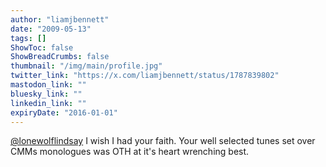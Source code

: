 ```yaml
---
author: "liamjbennett"
date: "2009-05-13"
tags: []
ShowToc: false
ShowBreadCrumbs: false
thumbnail: "/img/main/profile.jpg"
twitter_link: "https://x.com/liamjbennett/status/1787839802"
mastodon_link: ""
bluesky_link: ""
linkedin_link: ""
expiryDate: "2016-01-01"
---
```


[@lonewolflindsay](https://x.com/lonewolflindsay) I wish I had your faith. Your well selected tunes set over CMMs monologues was OTH at it's heart wrenching best.

